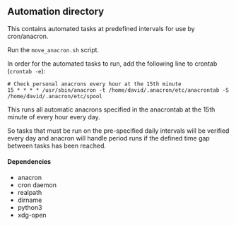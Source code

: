 ## Automation directory

This contains automated tasks at predefined intervals for use by cron/anacron.

Run the `move_anacron.sh` script.

In order for the automated tasks to run, add the following line to crontab (`crontab -e`):

```crontab
# Check personal anacrons every hour at the 15th minute
15 * * * * /usr/sbin/anacron -t /home/david/.anacron/etc/anacrontab -S /home/david/.anacron/etc/spool
```

This runs all automatic anacrons specified in the anacrontab at the 15th minute of every hour every day.

So tasks that must be run on the pre-specified daily intervals will be verified every day and anacron will handle period runs if the defined time gap between tasks has been reached.

#### Dependencies
* anacron
* cron daemon
* realpath
* dirname
* python3
* xdg-open
